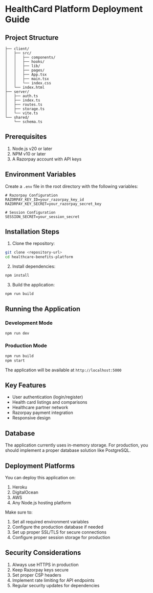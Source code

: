 # HealthCard Platform Deployment Guide

## Project Structure
```
├── client/
│   ├── src/
│   │   ├── components/
│   │   ├── hooks/
│   │   ├── lib/
│   │   ├── pages/
│   │   ├── App.tsx
│   │   ├── main.tsx
│   │   └── index.css
│   └── index.html
├── server/
│   ├── auth.ts
│   ├── index.ts
│   ├── routes.ts
│   ├── storage.ts
│   └── vite.ts
└── shared/
    └── schema.ts
```

## Prerequisites
1. Node.js v20 or later
2. NPM v10 or later
3. A Razorpay account with API keys

## Environment Variables
Create a `.env` file in the root directory with the following variables:
```
# Razorpay Configuration
RAZORPAY_KEY_ID=your_razorpay_key_id
RAZORPAY_KEY_SECRET=your_razorpay_secret_key

# Session Configuration
SESSION_SECRET=your_session_secret
```

## Installation Steps

1. Clone the repository:
```bash
git clone <repository-url>
cd healthcare-benefits-platform
```

2. Install dependencies:
```bash
npm install
```

3. Build the application:
```bash
npm run build
```

## Running the Application

### Development Mode
```bash
npm run dev
```

### Production Mode
```bash
npm run build
npm start
```

The application will be available at `http://localhost:5000`

## Key Features
- User authentication (login/register)
- Health card listings and comparisons
- Healthcare partner network
- Razorpay payment integration
- Responsive design

## Database
The application currently uses in-memory storage. For production, you should implement a proper database solution like PostgreSQL.

## Deployment Platforms
You can deploy this application on:
1. Heroku
2. DigitalOcean
3. AWS
4. Any Node.js hosting platform

Make sure to:
1. Set all required environment variables
2. Configure the production database if needed
3. Set up proper SSL/TLS for secure connections
4. Configure proper session storage for production

## Security Considerations
1. Always use HTTPS in production
2. Keep Razorpay keys secure
3. Set proper CSP headers
4. Implement rate limiting for API endpoints
5. Regular security updates for dependencies
